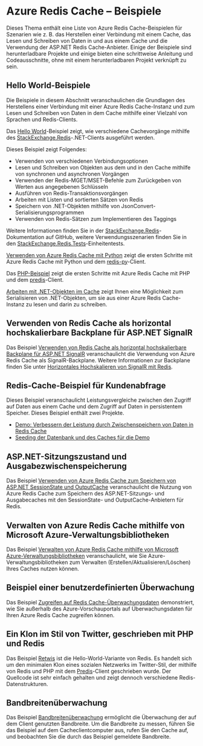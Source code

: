 <properties 
	pageTitle="Azure Redis Cache – Beispiele"
	description="Erfahren Sie, wie Sie Azure Redis Cache verwenden."
	services="redis-cache"
	documentationCenter=""
	authors="steved0x"
	manager="dwrede"
	editor=""/>

<tags 
	ms.service="cache"
	ms.workload="tbd"
	ms.tgt_pltfrm="cache-redis"
	ms.devlang="multiple"
	ms.topic="article"
	ms.date="08/25/2015"
	ms.author="sdanie"/>

# Azure Redis Cache – Beispiele 

Dieses Thema enthält eine Liste von Azure Redis Cache-Beispielen für Szenarien wie z. B. das Herstellen einer Verbindung mit einem Cache, das Lesen und Schreiben von Daten in und aus einem Cache und die Verwendung der ASP.NET Redis Cache-Anbieter. Einige der Beispiele sind herunterladbare Projekte und einige bieten eine schrittweise Anleitung und Codeausschnitte, ohne mit einem herunterladbaren Projekt verknüpft zu sein.

## Hello World-Beispiele

Die Beispiele in diesem Abschnitt veranschaulichen die Grundlagen des Herstellens einer Verbindung mit einer Azure Redis Cache-Instanz und zum Lesen und Schreiben von Daten in dem Cache mithilfe einer Vielzahl von Sprachen und Redis-Clients.

Das [Hello World](https://github.com/rustd/RedisSamples/tree/master/HelloWorld)-Beispiel zeigt, wie verschiedene Cachevorgänge mithilfe des [StackExchange.Redis](https://github.com/StackExchange/StackExchange.Redis)-.NET-Clients ausgeführt werden.

Dieses Beispiel zeigt Folgendes:

-	Verwenden von verschiedenen Verbindungsoptionen
-	Lesen und Schreiben von Objekten aus dem und in den Cache mithilfe von synchronen und asynchronen Vorgängen
-	Verwenden der Redis-MGET/MSET-Befehle zum Zurückgeben von Werten aus angegebenen Schlüsseln
-	Ausführen von Redis-Transaktionsvorgängen
-	Arbeiten mit Listen und sortierten Sätzen von Redis
-	Speichern von .NET-Objekten mithilfe von JsonConvert-Serialisierungsprogrammen
-	Verwenden von Redis-Sätzen zum Implementieren des Taggings

Weitere Informationen finden Sie in der [StackExchange.Redis](https://github.com/StackExchange/StackExchange.Redis)-Dokumentation auf GitHub, weitere Verwendungsszenarien finden Sie in den [StackExchange.Redis.Tests](https://github.com/StackExchange/StackExchange.Redis/tree/master/StackExchange.Redis.Tests)-Einheitentests.

[Verwenden von Azure Redis Cache mit Python](cache-python-get-started.md) zeigt die ersten Schritte mit Azure Redis Cache mit Python und dem [redis-py](https://github.com/andymccurdy/redis-py)-Client.

Das [PHP-Beispiel](https://msdn.microsoft.com/library/azure/dn690470.aspx#PHPExample) zeigt die ersten Schritte mit Azure Redis Cache mit PHP und dem [predis](https://github.com/nrk/predis)-Client.

[Arbeiten mit .NET-Objekten im Cache](https://msdn.microsoft.com/library/azure/dn690521.aspx#Objects) zeigt Ihnen eine Möglichkeit zum Serialisieren von .NET-Objekten, um sie aus einer Azure Redis Cache-Instanz zu lesen und darin zu schreiben.

## Verwenden von Redis Cache als horizontal hochskalierbare Backplane für ASP.NET SignalR

Das Beispiel [Verwenden von Redis Cache als horizontal hochskalierbare Backplane für ASP.NET SignalR](https://github.com/rustd/RedisSamples/tree/master/RedisAsSignalRBackplane) veranschaulicht die Verwendung von Azure Redis Cache als SignalR-Backplane. Weitere Informationen zur Backplane finden Sie unter [Horizontales Hochskalieren von SignalR mit Redis](http://www.asp.net/signalr/overview/performance/scaleout-with-redis).

## Redis-Cache-Beispiel für Kundenabfrage

Dieses Beispiel veranschaulicht Leistungsvergleiche zwischen den Zugriff auf Daten aus einem Cache und dem Zugriff auf Daten in persistentem Speicher. Dieses Beispiel enthält zwei Projekte.

-	[Demo: Verbessern der Leistung durch Zwischenspeichern von Daten in Redis Cache](https://github.com/rustd/RedisSamples/tree/master/RedisCacheCustomerQuerySample)
-	[Seeding der Datenbank und des Caches für die Demo](https://github.com/rustd/RedisSamples/tree/master/SeedCacheForCustomerQuerySample)

## ASP.NET-Sitzungszustand und Ausgabezwischenspeicherung

Das Beispiel [Verwenden von Azure Redis Cache zum Speichern von ASP.NET SessionState und OutputCache](https://github.com/rustd/RedisSamples/tree/master/SessionState_OutputCaching) veranschaulicht die Nutzung von Azure Redis Cache zum Speichern des ASP.NET-Sitzungs- und Ausgabecaches mit den SessionState- und OutputCache-Anbietern für Redis.

## Verwalten von Azure Redis Cache mithilfe von Microsoft Azure-Verwaltungsbibliotheken

Das Beispiel [Verwalten von Azure Redis Cache mithilfe von Microsoft Azure-Verwaltungsbibliotheken](https://github.com/rustd/RedisSamples/tree/master/ManageCacheUsingMAML) veranschaulicht, wie Sie Azure-Verwaltungsbibliotheken zum Verwalten (Erstellen/Aktualisieren/Löschen) Ihres Caches nutzen können.

## Beispiel einer benutzerdefinierten Überwachung

Das Beispiel [Zugreifen auf Redis Cache-Überwachungsdaten](https://github.com/rustd/RedisSamples/tree/master/CustomMonitoring) demonstriert, wie Sie außerhalb des Azure-Vorschauportals auf Überwachungsdaten für Ihren Azure Redis Cache zugreifen können.

## Ein Klon im Stil von Twitter, geschrieben mit PHP und Redis

Das Beispiel [Retwis](https://github.com/SyntaxC4-MSFT/retwis) ist die Hello-World-Variante von Redis. Es handelt sich um den minimalen Klon eines sozialen Netzwerks im Twitter-Stil, der mithilfe von Redis und PHP mit dem [Predis](https://github.com/nrk/predis)-Client geschrieben wurde. Der Quellcode ist sehr einfach gehalten und zeigt dennoch verschiedene Redis-Datenstrukturen.

## Bandbreitenüberwachung

Das Beispiel [Bandbreitenüberwachung](https://github.com/JonCole/SampleCode/tree/master/BandWidthMonitor) ermöglicht die Überwachung der auf dem Client genutzten Bandbreite. Um die Bandbreite zu messen, führen Sie das Beispiel auf dem Cacheclientcomputer aus, rufen Sie den Cache auf, und beobachten Sie die durch das Beispiel gemeldete Bandbreite.

<!---HONumber=August15_HO9-->